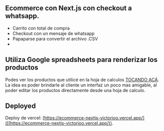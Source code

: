 ## Ecommerce con Next.js con checkout a whatsapp.

- Carrito con total de compra
- Checkout con un mensaje de whatsapp
- Papaparse para convertir el archivo .CSV
- 
## Utiliza Google spreadsheets para renderizar los productos

Podes ver los productos que utilicé en la hoja de calculos [TOCANDO ACÁ](https://docs.google.com/spreadsheets/d/1wTePJ97hPGT5slTkJte_flnADQD9CMYI69tDBTaQUEo/edit?usp=sharing).
La idea es poder brindarle al cliente un interfaz un poco mas amigable, al poder editar los productos directamente desde una hoja de calculo.

## Deployed

Deploy de vercel: [https://ecommerce-nextjs-victorioo.vercel.app/]([[https://ecommerce-nextjs-victorioo.vercel.app/)).




